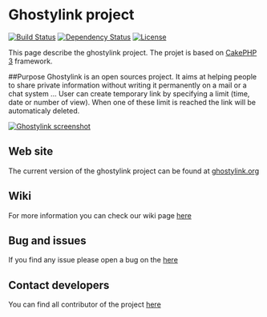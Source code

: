 # Ghostylink project
[![Build Status](http://jenkins.ghostylink.org/job/ghostylink_unit/badge/icon)](http://jenkins.ghostylink.org/job/ghostylink_unit/)
[![Dependency Status](https://www.versioneye.com/user/projects/5707de60fcd19a005185511c/badge.svg?style=flat)](https://www.versioneye.com/user/projects/5707de60fcd19a005185511c)
[![License](https://poser.pugx.org/cakephp/app/license.svg)](https://packagist.org/packages/cakephp/app)

This page describe the ghostylink project.
The projet is based on [CakePHP 3](http://cakephp.org) framework.

##Purpose
Ghostylink is an open sources project. It aims at helping people to share 
private information without writing it permanently on a mail or a chat system ...
User can create temporary link by specifying a limit (time, date or number of view).
When one of these limit is reached the link will be automaticaly deleted.

[![Ghostylink screenshot](http://doc.ghostylink.org/ghostylink-overview.png)](http://doc.ghostylink.org/ghostylink-overview.png)
## Web site

The current version of the ghostylink project can be found at 
[ghostylink.org](http://ghostylink.org)

## Wiki
For more information you can check our wiki page [here](https://github.com/beljul/ghostylink/wiki/)

## Bug and issues
If you find any issue please open a bug on the
[here](https://github.com/beljul/ghostylink/issues)

## Contact developers
You can find all contributor of the project
[here](https://github.com/beljul/ghostylink/graphs/contributors)
